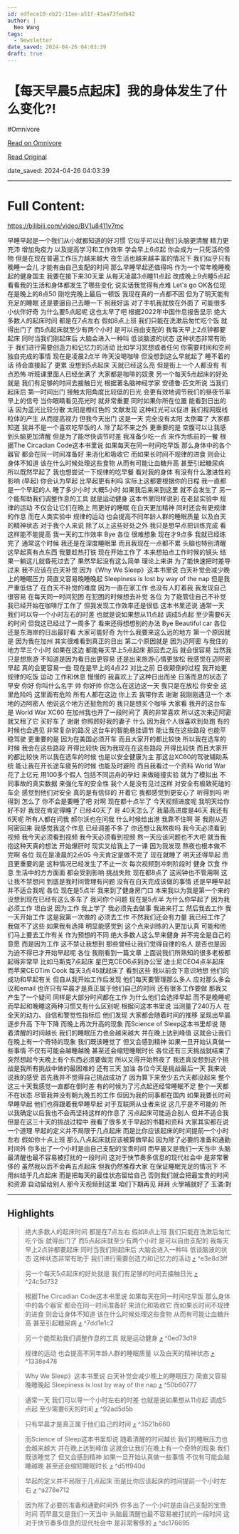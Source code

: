 ```yaml
---
id: edfece10-eb21-11ee-a51f-43aa73fedb42
author: |
  Neo Wang
tags:
  - Newsletter
date_saved: 2024-04-26 04:03:39
draft: true
---
```


# 【每天早晨5点起床】我的身体发生了什么变化?!
#Omnivore

[Read on Omnivore](https://omnivore.app/me/5-18e78d407ec)

[Read Original](https://omnivore.app/no_url?q=9a489dfd-a9a7-4439-9ea5-087faa9c0214)

date_saved: 2024-04-26 04:03:39


--- 

# Full Content: 

<https://bilibili.com/video/BV1u8411v7mc>  

早睡早起是一个我们从小就都知道的好习惯 它似乎可以让我们头脑更清醒 精力更充沛 增加免疫力 以及提高学习和工作效率 学会早上6点起 你会成为一只死活的怪物 但是在现在普遍工作压力越来越大 夜生活也越来越丰富的情况下 我们似乎只有晚睡一会儿 才能有由自己支配的时间 那么早睡早起还值得吗 作为一个常年晚睡晚起的健身国主 我要在接下来30天里 从每天凌晨3点睡11点起 改成晚上9点睡5点起 看看我的生活和身体都发生了哪些变化 说实话我觉得有点难 Let's go OK各位现在是晚上的8点50 刚吃完晚上最后一顿饭 我现在真的一点都不困 但为了明天能有充足的睡眠 还是要逼自己去睡一下 祝我好运 对了手机我就放在外面了 可能很多小伙伴好奇 为什么要5点起呢 这也太早了吧 根据2022年中国作息报告显示 绝大多数人的起床时间 都是在7点左右 假如8点上班 我们只能在洗漱后匆忙吃个饭 就得出门了 而5点起床就至少有两个小时 是可以自由支配的 我每天早上2点钟都要起床 同时当我们刚起床后 大脑会进入一种叫 低谈脑波的状态 这种状态非常有助于 我们进行需要创造力和记忆力的活动 比如学习冥想或者任何 你需要时间和空间 独自完成的事情 现在是凌晨2点半 昨天没喝咖啡 但没想到这么早就起了 睡不着的话 待会直接起了 更累 没想到5点起床 天就已经这么亮 但是街上一个人都没有 有点恐怖 听班课里面人已经坐满了 大家都是咖啡的奴隶 另一个每天5点起床的好处就是 我们有足够的时间去接触日光 根据著名脑神经学家 安德鲁·匹文所说 当我们起床后 第一时间出门 接触太阳角度比较低的日光 会更有效地调节我们的昼夜节率 早上的信号 当你眼睛看见亮光时 就非常重要 同时如果你所在位置 能看到日出的话 因为蓝光比较分散 太阳是橙红色的 文献发现 这种红光可以促进 我们视网膜线粒体的产生 从而提高视力 但我今天出门 这是一天 完全没有太阳 太倒霉了 大家都知道 我并不是一个喜欢吃早饭的人 除了起不来之外 更重要的是 空腹可以让我感到头脑更加清醒 但是为了能尽快调节时差 我准备少吃一点 来作为练前的一餐 根据The Circadian Code这本书里说 如果每天在同一时间吃早饭 那么身体中的各个器官 都会在同一时间准备好 来消化和吸收它 而如果长时间不规律的进食 则会让身体不知道 该在什么时候处理这些食物 从而有可能让血糖升高 甚至引起糖尿病 所以既然早起了 我也想尝试一下规律的吃早餐 看对我的身体 有没有什么激进性的影响 (早起) 你会认为早起 比早起更有利吗 实际上这都要根据你的日程 我一直都是一个早起的人 睡了多少小时 大概5小时 如果我后来来到这里 就不会发生了 另一个能帮助我们调整作息的工具 就是运动健身 这本书里同样说到 在老鼠实验中 规律的运动 不仅会让它们在晚上 用更好的睡眠 在白天更加精神 同时还会有更规律的作息 而在人类实验中 规律的运动 也会提高不同年龄人群的睡眠质量 以及白天的精神状态 对于我个人来说 除了以上这些好处之外 我只是想早点把训练完成 看这样能不能提高 我一天的工作效率 Bye 各位 很难想象 现在才9点多 我就已经练完了 通常这个时候 我还是在深度睡眠里 而且我现在一点都不累 头脑也特别清醒 这早起真有点东西 我要趁热打铁 现在开始工作了 本来想拍点工作时候的镜头 结果一躺这儿就昏死过去了 果然早起没有这么简单 理论上来讲 为了能快速把时差导过来 我不应该在白天补觉 因为《Why We Sleep》这本书里说 白天补觉会减少晚上的睡眠压力 简直又容易晚睡晚起 Sleepiness is lost by way of the nap 但是我严重低估了 在白天不补觉的难度 因为一直在家工作 也没有人盯着我 我发现自己很容易 在每天同一时间犯困 在犯困的时候想去补觉 各位 为了能管住自己不补觉 我已经开始在咖啡厅工作了 但我发现工作效率还是很低 这本书里还说 通常一天 我们可以导一个小时左右的时差 也就是说如果想从11点起 调成5点起 至少需要6天的时间 但我这已经过了一周多了 看来还得想想别的办法 Bye Beautiful car 各位 还是东海岸的日出最好看 大家可能好奇 为什么我要来这么远的地方 第一个原因就是 因为我在加州 其实很难看到真正的日出 第二个原因就是 因为迈阿密 与我住的地方早三个小时 如果在这边 都能每天早上5点起床 那回去之后 就会很容易 当然我只是想旅游 不知道是因为看日出更容易 还是出来旅游心情更放松 我感觉在迈阿密早起 真的会更容易一些 现在是早上的4点22 对比之前 日夜颠倒的过程 我开始更规律的吃饭 运动 工作和休息 慢慢的 我喜欢上了这种日出而坐 日落而息的状态了 早安 你好 你叫什么名字 帅 你好帅 你怎么在这边这一天 我只是在放松 你安全 这里危险吗 这里面有危险 所有人都在这边 你上去 我带你去 谢谢 我刚刚遇见一个 本地的迈阿密人 他说这个地方还挺危险的 我只是想买个咖啡 大家看 我开的这台车是 World War XC60 在加州我也开了一段时间了 真的非常喜欢 所以这次来迈阿密 就又租了它 买好车了 谢谢 你照顾好我的妻子 什么 因为我个人很喜欢到处跑 有的时候也会遇见 非常复杂的路况 这台车的智能悬挂调节 能让我在这些路段 也能平稳驾驶 更重要的是 因为在美国必须开车 而且大家开的都比较快 所以我在选车的时候 我会在这些路段 开得比较快 因为我现在在这些路段 开得比较快 而且大家开的都比较快 所以我在选车的时候 也是以安全健康为主 那这台XC60的驾驶辅助系统 能让我在开长途车疲劳的时候 也能及时避险 而且我看过一个资料 World War花了上亿元 用100多个假人 包括不同运舟的孕妇 来做碰撞实验 就为了模拟出 不同事故的真实数据 来强化车的安全性 我个人是没有见过这样 对安全有极致死磕的车企 感觉到他们对安全 真的是有信仰的 开着它 我都感觉到更安心了 听得到吗 听得到 怎么了 你不会是要睡了吧 对啊 现在都十点半了 今天视频进度呢 我明天给你好不好 我现在肯定得睡了 已经40天了 哥 40天怎么了 我最高进度是46天 我还有6天呢 所有人都在问我 郝尔沃也在问我 什么时候给出港 我靠不住啊 哥 我刚从迈阿密回来 我感觉我这个作息 已经调差不多了 你还想让我熬夜吗 我今天必须看到视频 我今天必须看到视频 我今天必须看到视频 熬一天应该问题也不大吧 就当我抱这种天真的想法 开始爆肝时 现实又给我上了一课 因为我发现 熬夜也根本做不完啊 各位 现在是凌晨的2点05 今天肯定是做不完了 现在就睡了 明天还得早起 而且更重要的是 这种情况已经发生了不止一次 每次视频到冲刺阶段时 健身 饮食 作息 生活中的方方面面 都会受到影响 挑战失败 现在都8点了 这闹钟也不管用啊 这让我不禁想问 到底是我时间管理有问题 没有在白天完成该做的事情 还是早睡早起并不适合我呢 各位 现在是5点半 我来到了健身房门口 本来我以为我是第一个来的 没想到现在已经有这么多车了 我问你个问题 现在是5点半 为什么你早起了 因为我必须工作 坦白说 因为工作 我上学了 我必须先去做事 我进来打工 然后我去工作 我一天开始工作 这是我第一次做的 必须去工作 不然我们还会有力量 我已经工作了 我做不了这些 如果我有选择 明显能感觉到 这个点来训练的人更加认真 可能和他们马上要去工作有关 作为预想的不同 绝大多数人这么早来健身 并不完全是自己的意愿 而是因为工作 这不禁让我想到 那些曾经让我们觉得自律的名人 是否也是因为迫不得已才开始早起呢 各位 我刚看到一篇文章 上面说我们所熟知的很多老板都起得非常早 比如马斯克7点起床 星巴克CEO6点到办公室 迪士尼CEO4点半起床 而苹果CEOTim Cook 每天3点45就起床了 看到这些 我以前会下意识地想 他们的成功和早起有关 但自从我开始工作后发现 他们每天要管理那么多人 应对那么多会议和email 也许只有早晨才是真正属于他们自己的时间 还有很多工作要做 那我又产生了一个疑问 同样是大部分时间都在工作 为什么他们会选择早起 而不是晚睡呢 而早起和晚睡这两种习惯又有什么区别呢 根据问这本书里说 当测量了240万人 在全天的动力、自信和警觉性指标后 他们发现 大家都会随着时间的推移 呈现出早晨逐步升高 下午下降 而晚上再次升高的现象 而Science of Sleep这本书里却说 随着清醒的时间越长 我们的睡眠压力也会越来越大 并在晚上达到峰值 这就会让我们在晚上有一个奇特的现象 我们既该睡觉了 但又会感到精神 如果一旦开始认真做一些事情 不仅有可能会越睡越晚 甚至还会缩短睡眠时长 各位还有三天挑战就结束了 突然想起今天晚上有个东西必须要做完 所以又得开始熬夜了 我还真没想到这个挑战是我所有挑战中做的最困难的 还有三天 加油 各位今天是挑战最后一天 我来说说我的感受 首先我并不觉得自己挑战成功了 因为算下来至少五六天都没起来 整个这三十天我感觉一直都在倒时差 有的时候为了污点起还经常睡眠不足 整个一天都不在状态 尽管我并没有朝九晚五的工作 但因为我的同事都在国内 如果我要长时间早睡早起 他们也得跟着我早睡早起 对于互联网从业者来说 这几乎是不可能的 所以我确定以后我也不会再坚持这样的作息了 污点起床可能适合别人 但并不适合我 但是在这三十天的挑战过程中 我看了很多关于早起的书籍和资料 大家其实都在说一个道理 早起的定义并不局限于几点起床 而是比你应该起床的时间提前一个小时左右 假如你十点上班 那么八点起床就应该被算做早起 因为除了必要的准备和通勤时间外 你多出了一个小时是由自己支配的宝贵时间 而早晨又是我们一天当中 头脑最清醒也最不容易被打扰的一段时间 这对于快节奏多信息的现代社会中 是非常奢侈的 虽然我以后不会再五点起床 但我仍然推荐大家 在保证睡眠充足的情况下 不用纠结于几点起床 而是把每天的最佳状态留给自己 否则我们就会把最宝贵的时间和资源 自动留给别人 那今天视频到这里 咱们下期再见 拜拜 火學補就好了 玉滿:對

---

## Highlights

> 绝大多数人的起床时间 都是在7点左右 假如8点上班 我们只能在洗漱后匆忙吃个饭 就得出门了 而5点起床就至少有两个小时 是可以自由支配的 我每天早上2点钟都要起床 同时当我们刚起床后 大脑会进入一种叫 低谈脑波的状态 这种状态非常有助于 我们进行需要创造力和记忆力的活动 [⤴️](https://omnivore.app/me/5-18e78d407ec#e3e8d3ff-e094-4eba-84b4-a3a97dc97b5f)  ^e3e8d3ff

> 另一个每天5点起床的好处就是 我们有足够的时间去接触日光 [⤴️](https://omnivore.app/me/5-18e78d407ec#24c5d732-633e-48cb-adc2-f4121a5bcb44)  ^24c5d732

> 根据The Circadian Code这本书里说 如果每天在同一时间吃早饭 那么身体中的各个器官 都会在同一时间准备好 来消化和吸收它 而如果长时间不规律的进食 则会让身体不知道 该在什么时候处理这些食物 从而有可能让血糖升高 甚至引起糖尿病 [⤴️](https://omnivore.app/me/5-18e78d407ec#7dd1e1c2-b65a-41ed-9529-4446b8f5a7bc)  ^7dd1e1c2

> 另一个能帮助我们调整作息的工具 就是运动健身 [⤴️](https://omnivore.app/me/5-18e78d407ec#0ed73d19-a17a-4e45-954b-177c2eb70b4d)  ^0ed73d19

> 规律的运动 也会提高不同年龄人群的睡眠质量 以及白天的精神状态 [⤴️](https://omnivore.app/me/5-18e78d407ec#1338e478-d369-4748-8625-f139ab0ed383)  ^1338e478

> Why We Sleep》这本书里说 白天补觉会减少晚上的睡眠压力 简直又容易晚睡晚起 Sleepiness is lost by way of the nap [⤴️](https://omnivore.app/me/5-18e78d407ec#50b60777-c947-41b6-a595-f5fc7adc9672)  ^50b60777

> 通常一天 我们可以导一个小时左右的时差 也就是说如果想从11点起 调成5点起 至少需要6天的时间 [⤴️](https://omnivore.app/me/5-18e78d407ec#92ad5d5b-709e-4590-8c0e-ab5c8ecbc9a6)  ^92ad5d5b

> 只有早晨才是真正属于他们自己的时间 [⤴️](https://omnivore.app/me/5-18e78d407ec#3521b660-2b65-4d7c-9c1f-0bf56f6686ce)  ^3521b660

> 而Science of Sleep这本书里却说 随着清醒的时间越长 我们的睡眠压力也会越来越大 并在晚上达到峰值 这就会让我们在晚上有一个奇特的现象 我们既该睡觉了 但又会感到精神 如果一旦开始认真做一些事情 不仅有可能会越睡越晚 甚至还会缩短睡眠时长 [⤴️](https://omnivore.app/me/5-18e78d407ec#d5ff940d-f420-4a53-97d0-629f91566523)  ^d5ff940d

> 早起的定义并不局限于几点起床 而是比你应该起床的时间提前一个小时左右 [⤴️](https://omnivore.app/me/5-18e78d407ec#a278e712-ecc9-44c9-9136-17e57d9dd9bb)  ^a278e712

> 因为除了必要的准备和通勤时间外 你多出了一个小时是由自己支配的宝贵时间 而早晨又是我们一天当中 头脑最清醒也最不容易被打扰的一段时间 这对于快节奏多信息的现代社会中 是非常奢侈的 [⤴️](https://omnivore.app/me/5-18e78d407ec#dc176695-81e2-4ead-8655-3832e7338e00)  ^dc176695

